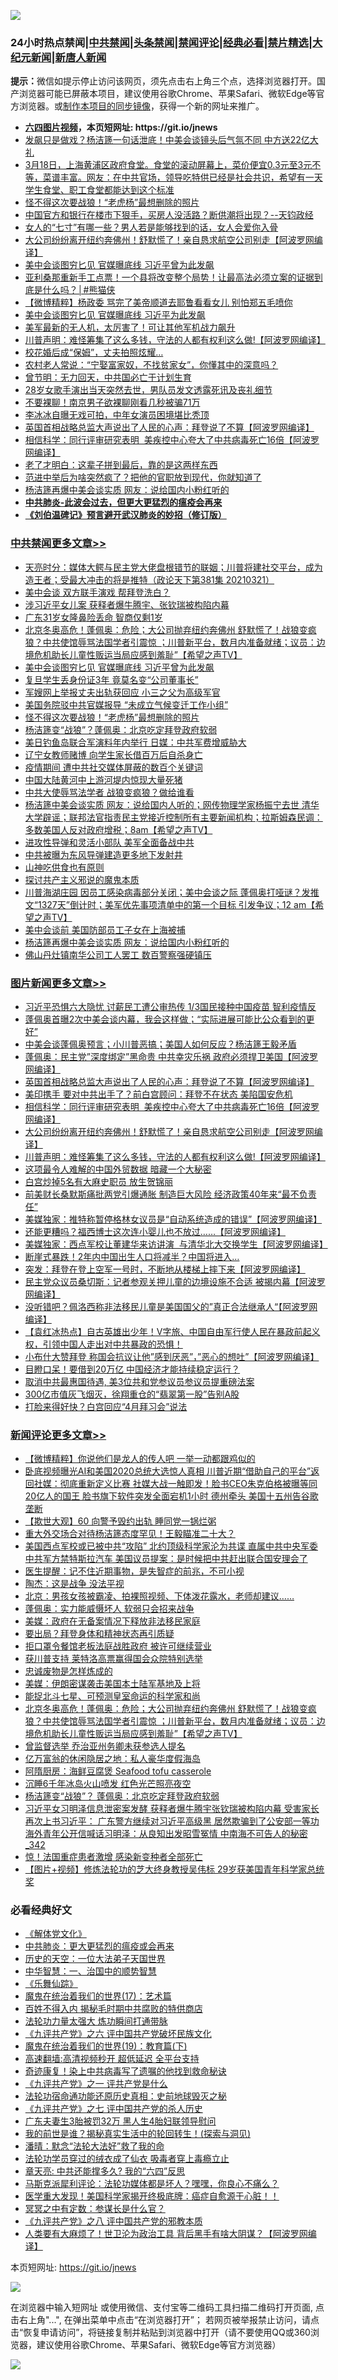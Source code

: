 ![](https://raw.githubusercontent.com/fqnews/bnews/master/64photo/fqnews-qr.jpg)

<div id="tt">
<h3>24小时热点禁闻|<a href="#%E4%B8%AD%E5%85%B1%E7%A6%81%E9%97%BB%E6%9B%B4%E5%A4%9A%E6%96%87%E7%AB%A0">中共禁闻</a>|<a href="#%E5%9B%BE%E7%89%87%E6%96%B0%E9%97%BB%E6%9B%B4%E5%A4%9A%E6%96%87%E7%AB%A0">头条禁闻</a>|<a href="#%E6%96%B0%E9%97%BB%E8%AF%84%E8%AE%BA%E6%9B%B4%E5%A4%9A%E6%96%87%E7%AB%A0">禁闻评论|<a href="#%E5%BF%85%E7%9C%8B%E7%BB%8F%E5%85%B8%E5%A5%BD%E6%96%87">经典必看|<a href="/video.md#%E7%A6%81%E7%89%87%E7%B2%BE%E9%80%89">禁片精选</a>|<a href="https://github.com/fqnews/djy/blob/master/gb/nf1351518.md#1">大纪元新闻</a>|<a href="https://github.com/fqnews/ntdtv/blob/master/gb/prog204.md#1">新唐人新闻</a></h3>
<div><b>提示：</b>微信如提示停止访问该网页，须先点击右上角三个点，选择浏览器打开。国产浏览器可能已屏蔽本项目，建议使用谷歌Chrome、苹果Safari、微软Edge等官方浏览器。或<a href="https://github.com/fqnews/bnews/blob/master/%E5%88%B6%E4%BD%9Cgit%E7%A6%81%E9%97%BB%E9%95%9C%E5%83%8F.md">制作本项目的同步镜像</a>，获得一个新的网址来推广。</div>
<ul>
<li><b><a href="http://d1.bdrive.tk/64.mp4" target="_blank">六四图片视频</a>，本页短网址: https://git.io/jnews</b></li>
<li><a href="/comments/20210321/1509493.md">发飙只是做戏？杨洁篪一句话泄底！中美会谈镜头后气氛不同 中方送22亿大礼</a></li>
<li><a href="/bannedvideo/20210321/1509587.md">3月18日，上海黄浦区政府食堂。食堂的滚动屏幕上，菜价便宜0.3元至3元不等，菜谱丰富。网友：在中共官场，领导吃特供已经是社会共识，希望有一天学生食堂、职工食堂都能达到这个标准</a></li>
<li><a href="/cbnews/20210322/1509783.md">怪不得这次要战狼！“老虎杨”最想删除的照片</a></li>
<li><a href="/bannedvideo/20210321/1509645.md">中国官方和银行在楼市下狠手，买房人没活路？断供潮将出现？--天钧政经</a></li>
<li><a href="/funmedia/20210321/1509568.md">女人的“七寸”有哪一些？男人若是能够找到的话，女人会爱你入骨</a></li>
<li><a href="/topimagenews/20210321/1509565.md">大公司纷纷离开纽约奔佛州！舒默慌了！亲自恳求航空公司别走【阿波罗网编译】</a></li>
<li><a href="/cbnews/20210322/1509792.md">美中会谈图穷匕见 官媒曝底线 习近平曾为此发飙</a></li>
<li><a href="/comments/20210321/1509602.md">亚利桑那重新手工点票！一个县将改变整个局势！让最高法必须立案的证据到底是什么吗？│#熊猫侠</a></li>
<li><a href="/comments/20210321/1509464.md">【微博精粹】杨政委 骂完了美帝顺道去耶鲁看看女儿 别怕郑五毛喷你</a></li>
<li><a href="/comments/20210321/1509604.md">美中会谈图穷匕见 官媒曝底线 习近平为此发飙</a></li>
<li><a href="/cnnews/20210321/1509483.md">美军最新的无人机，太厉害了！可让其他军机战力飙升</a></li>
<li><a href="/topimagenews/20210321/1509501.md">川普声明：难怪筹集了这么多钱，守法的人都有权利这么做!【阿波罗网编译】</a></li>
<li><a href="/lifebaike/20210321/1509618.md">校花婚后成“保姆”，丈夫拍照炫耀…</a></li>
<li><a href="/funmedia/20210321/1509643.md">农村老人常说：“宁娶富家奴，不找贫家女”，你懂其中的深意吗？</a></li>
<li><a href="/ssgc/20210321/1509547.md">曾节明：无力回天，中共国必亡于计划生育</a></li>
<li><a href="/yule/20210322/1509814.md">28岁女歌手演出当天突然去世，男队员发文透露死讯及丧礼细节</a></li>
<li><a href="/baitai/20210321/1509533.md">不要裸聊！南京男子欲裸聊刚看几秒被骗71万</a></li>
<li><a href="/yule/20210322/1509815.md">李冰冰自曝无戏可拍，中年女演员困境堪比秃顶</a></li>
<li><a href="/topimagenews/20210321/1509717.md">英国首相战略总监大声说出了人民的心声：拜登说了不算【阿波罗网编译】</a></li>
<li><a href="/topimagenews/20210321/1509673.md">相信科学：同行评审研究表明  美疾控中心夸大了中共病毒死亡16倍【阿波罗网编译】</a></li>
<li><a href="/funmedia/20210321/1509570.md">老了才明白：这辈子拼到最后，靠的是这两样东西</a></li>
<li><a href="/lifebaike/20210321/1509582.md">范进中举后为啥突然疯了？把他的官职放到现代，你就知道了</a></li>
<li><a href="/cbnews/20210321/1509457.md">杨洁篪再爆中美会谈实质 网友：说给国内小粉红听的</a></li>
<li><b><a href="/comments/20200211/1275071.md" target="_blank">中共肺炎-此波会过去，但更大更猛烈的瘟疫会再来</a></b></li>
<li><b><a href="/comments/20200207/1272816.md" target="_blank">《刘伯温碑记》预言避开武汉肺炎的妙招（修订版）</a></b></li>
</ul>
</div>

<div class="catlist">
<h3><a href="/cbnews/" target="_blank">中共禁闻</a><span><a href="/cbnews/" target="_blank" rel="nofollow">更多文章>></a></span></h3>
<ul>
<li><a href="/cbnews/20210322/1509926.md" target="_blank">天亮时分：媒体大鳄与民主党大佬盘根错节的联姻；川普将建社交平台，成为造王者；受最大冲击的将是推特（政论天下第381集 20210321）</a></li>
<li><a href="/cbnews/20210322/1509902.md" target="_blank">美中会谈 双方联手演戏 帮拜登洗白？</a></li>
<li><a href="/cbnews/20210322/1509863.md" target="_blank">涉习近平女儿案 获释者爆牛腾宇、张钦瑞被构陷内幕</a></li>
<li><a href="/cbnews/20210322/1509862.md" target="_blank">广东31岁女隆鼻险丢命 智商仅剩1岁</a></li>
<li><a href="/comments/20210322/1509845.md" target="_blank">北京冬奥高危！蓬佩奥：危险；大公司抛弃纽约奔佛州 舒默慌了！战狼变疯狼？中共使馆辱骂法国学者引震惊 ；川普新平台，数月内准备就绪；议员：边境危机助长儿童性贩运当局应感到羞耻”【希望之声TV】</a></li>
<li><a href="/cbnews/20210322/1509792.md" target="_blank">美中会谈图穷匕见 官媒曝底线 习近平曾为此发飙</a></li>
<li><a href="/cbnews/20210322/1509791.md" target="_blank">复旦学生丢身份证3年 竟莫名变“公司董事长”</a></li>
<li><a href="/cbnews/20210322/1509790.md" target="_blank">军嫂网上举报丈夫出轨获回应 小三之父为高级军官</a></li>
<li><a href="/cbnews/20210322/1509784.md" target="_blank">美国务院驳中共官媒报导 “未成立气候变迁工作小组”</a></li>
<li><a href="/cbnews/20210322/1509783.md" target="_blank">怪不得这次要战狼！“老虎杨”最想删除的照片</a></li>
<li><a href="/cbnews/20210321/1509777.md" target="_blank">杨洁篪变“战狼”？蓬佩奥：北京吃定拜登政府软弱</a></li>
<li><a href="/cbnews/20210321/1509763.md" target="_blank">美日钓鱼岛联合军演料年内举行 日媒：中共军费增威胁大</a></li>
<li><a href="/cbnews/20210321/1509762.md" target="_blank">辽宁女教师赌博 向学生家长借百万后自杀身亡</a></li>
<li><a href="/cbnews/20210321/1509748.md" target="_blank">疫情期间 遭中共社交媒体屏蔽的数百个关键词</a></li>
<li><a href="/cbnews/20210321/1509735.md" target="_blank">中国大陆黄河中上游河堤内惊现大量死猪</a></li>
<li><a href="/cbnews/20210321/1509728.md" target="_blank">中共大使辱骂法学者 战狼变疯狼？做给谁看</a></li>
<li><a href="/comments/20210321/1509708.md" target="_blank">杨洁篪中美会谈实质 网友：说给国内人听的；网传物理学家杨振宁去世 清华大学辟谣；联邦法官指责民主党接近控制所有主要新闻机构；拉斯姆森民调：多数美国人反对政府增税；8am【希望之声TV】</a></li>
<li><a href="/cbnews/20210321/1509677.md" target="_blank">进攻性导弹和灵活小部队 美军全面备战中共</a></li>
<li><a href="/cbnews/20210321/1509676.md" target="_blank">中共被曝为东风导弹建造更多地下发射井</a></li>
<li><a href="/cbnews/20210321/1509591.md" target="_blank">山神吃供食也有原则</a></li>
<li><a href="/cbnews/20210321/1509512.md" target="_blank">探讨共产主义邪说的魔鬼本质</a></li>
<li><a href="/comments/20210321/1509509.md" target="_blank">川普海湖庄园 因员工感染病毒部分关闭；美中会谈之际 蓬佩奥打哑谜？发推文“1327天”倒计时；美军优先事项清单中的第一个目标 引发争议；12 am【希望之声TV】</a></li>
<li><a href="/cbnews/20210321/1509496.md" target="_blank">美中会谈前 美国防部员工子女在上海被捕</a></li>
<li><a href="/cbnews/20210321/1509457.md" target="_blank">杨洁篪再爆中美会谈实质 网友：说给国内小粉红听的</a></li>
<li><a href="/cbnews/20210321/1509456.md" target="_blank">佛山丹灶镇南华公司工人罢工 数百警察强硬镇压</a></li>

</ul>
</div>
<div class="catlist">
<h3><a href="/topimagenews/" target="_blank">图片新闻</a><span><a href="/topimagenews/" target="_blank" rel="nofollow">更多文章>></a></span></h3>
<ul>
<li><a href="/topimagenews/20210322/1509879.md" target="_blank">习近平恐惧六大隐忧 讨薪民工遭公审热传 1/3国民接种中国疫苗 智利疫情反</a></li>
<li><a href="/topimagenews/20210322/1509861.md" target="_blank">蓬佩奥首曝2次中美会谈内幕，我会这样做；“实际进展可能比公众看到的更好”</a></li>
<li><a href="/topimagenews/20210322/1509782.md" target="_blank">中美会谈蓬佩奥预言；小川普恶搞；美国人如何反应？杨洁篪王毅矛盾</a></li>
<li><a href="/topimagenews/20210321/1509733.md" target="_blank">蓬佩奥：民主党&#8221;深度绑定&#8221;黑命贵 中共幸灾乐祸 政府必须捍卫美国【阿波罗网编译】</a></li>
<li><a href="/topimagenews/20210321/1509717.md" target="_blank">英国首相战略总监大声说出了人民的心声：拜登说了不算【阿波罗网编译】</a></li>
<li><a href="/topimagenews/20210321/1509675.md" target="_blank">美印携手 要对中共出手了？前白宫顾问：拜登不在状态 美陷国安危机</a></li>
<li><a href="/topimagenews/20210321/1509673.md" target="_blank">相信科学：同行评审研究表明  美疾控中心夸大了中共病毒死亡16倍【阿波罗网编译】</a></li>
<li><a href="/topimagenews/20210321/1509565.md" target="_blank">大公司纷纷离开纽约奔佛州！舒默慌了！亲自恳求航空公司别走【阿波罗网编译】</a></li>
<li><a href="/topimagenews/20210321/1509501.md" target="_blank">川普声明：难怪筹集了这么多钱，守法的人都有权利这么做!【阿波罗网编译】</a></li>
<li><a href="/topimagenews/20210321/1509389.md" target="_blank">这项最令人难解的中国外贸数据 暗藏一个大秘密</a></li>
<li><a href="/topimagenews/20210321/1509339.md" target="_blank">白宫炒掉5名有大麻史职员 放生贺锦丽</a></li>
<li><a href="/topimagenews/20210321/1509255.md" target="_blank">前美财长桑默斯痛批两党引爆通胀 制造巨大风险 经济政策40年来“最不负责任”</a></li>
<li><a href="/topimagenews/20210320/1509150.md" target="_blank">美媒独家：推特称暂停格林女议员是“自动系统造成的错误”【阿波罗网编译】</a></li>
<li><a href="/topimagenews/20210320/1509048.md" target="_blank">还能更糟吗？福西博士这次连小婴儿也不放过……【阿波罗网编译】</a></li>
<li><a href="/topimagenews/20210320/1508995.md" target="_blank">美媒独家：西点军校让董建华来访讲演  与清华北大交换学生【阿波罗网编译】</a></li>
<li><a href="/topimagenews/20210320/1508861.md" target="_blank">断崖式暴跌！2年内中国出生人口将减半？中国将进入…</a></li>
<li><a href="/topimagenews/20210320/1508661.md" target="_blank">突发：拜登在登上空军一号时，不断地从楼梯上摔下来【阿波罗网编译】</a></li>
<li><a href="/topimagenews/20210319/1508437.md" target="_blank">民主党众议员桑切斯：记者参观关押儿童的边境设施不合适 被揭内幕【阿波罗网编译】</a></li>
<li><a href="/topimagenews/20210319/1508409.md" target="_blank">没听错吧？佩洛西称非法移民儿童是美国国父的&#8221;真正合法继承人“【阿波罗网编译】</a></li>
<li><a href="/comments/20210319/1504146.md" target="_blank">【袁红冰热点】自古英雄出少年！V字旅、中国自由军行使人民在暴政前起义权，引领中国人走出对中共暴政的恐惧！</a></li>
<li><a href="/topimagenews/20210319/1508277.md" target="_blank">小布什大赞拜登 称国会抗议让他&#8221;感到厌恶&#8221;，&#8221;恶心的想吐&#8221;【阿波罗网编译】</a></li>
<li><a href="/topimagenews/20210319/1508105.md" target="_blank">目瞪口呆！要借到20万亿 中国经济才能持续稳定运行？</a></li>
<li><a href="/topimagenews/20210319/1508104.md" target="_blank">取消中共最惠国待遇, 美3位共和党参议员参议员提重磅法案</a></li>
<li><a href="/topimagenews/20210319/1508086.md" target="_blank">300亿市值灰飞烟灭，徐翔重仓的“翡翠第一股”告别A股</a></li>
<li><a href="/topimagenews/20210319/1508066.md" target="_blank">打脸来得好快？白宫回应“4月拜习会”说法</a></li>

</ul>
</div>
<div class="catlist">
<h3><a href="/comments/" target="_blank">新闻评论</a><span><a href="/comments/" target="_blank" rel="nofollow">更多文章>></a></span></h3>
<ul>
<li><a href="/comments/20210322/1509949.md" target="_blank">【微博精粹】你说他们是龙人的传人吧 一举一动都跟鸡似的</a></li>
<li><a href="/comments/20210322/1509939.md" target="_blank">卧底视频曝光AI和美国2020总统大选惊人真相 川普近期“借助自己的平台”返回社媒：彻底重新定义比赛 社媒大战一触即发！脸书CEO朱克伯格被曝等同20亿人的国王 脸书旗下软件突发全面宕机1小时 德州牵头 美国十五州告谷歌垄断</a></li>
<li><a href="/comments/20210322/1509932.md" target="_blank">【欺世大观】60 向警予毁约出轨 睡同党一锅烂粥</a></li>
<li><a href="/comments/20210322/1509924.md" target="_blank">重大外交场合对待杨洁篪态度罕见！王毅瞄准二十大？</a></li>
<li><a href="/comments/20210322/1509919.md" target="_blank">美国西点军校或已被中共“攻陷” 北约顶级科学家沦为共谍 直属中共中央军委 中共军方禁特斯拉汽车 美国议员提案：是时候把中共赶出联合国安理会了</a></li>
<li><a href="/comments/20210322/1509907.md" target="_blank">医生提醒：记不住近期事物，是失智症的前兆，不可小视</a></li>
<li><a href="/comments/20210322/1509906.md" target="_blank">陶杰：这是战争 没法平视</a></li>
<li><a href="/comments/20210322/1509905.md" target="_blank">北京：男孩女孩被霸凌、拍裸照视频、下体泼花露水，老师却建议……</a></li>
<li><a href="/comments/20210322/1509883.md" target="_blank">蓬佩奥：实力能威慑坏人 软弱只会招来战争</a></li>
<li><a href="/comments/20210322/1509882.md" target="_blank">美媒：政府在无备案情况下释放非法移民家庭</a></li>
<li><a href="/comments/20210322/1509875.md" target="_blank">要出局？拜登身体和精神状态再引质疑</a></li>
<li><a href="/comments/20210322/1509870.md" target="_blank">拒口罩令餐馆老板法庭战胜政府 被许可继续营业</a></li>
<li><a href="/comments/20210322/1509867.md" target="_blank">获川普支持 莱特洛高票赢得国会众院特别选举</a></li>
<li><a href="/comments/20210322/1509858.md" target="_blank">忠诚废物是怎样炼成的</a></li>
<li><a href="/comments/20210322/1509854.md" target="_blank">美媒：伊朗密谋袭击美国本土陆军基地及上将</a></li>
<li><a href="/comments/20210322/1509853.md" target="_blank">能捉北斗七星、可预测皇室命运的科学家和尚</a></li>
<li><a href="/comments/20210322/1509845.md" target="_blank">北京冬奥高危！蓬佩奥：危险；大公司抛弃纽约奔佛州 舒默慌了！战狼变疯狼？中共使馆辱骂法国学者引震惊 ；川普新平台，数月内准备就绪；议员：边境危机助长儿童性贩运当局应感到羞耻”【希望之声TV】</a></li>
<li><a href="/comments/20210322/1509837.md" target="_blank">曾监督选举 乔治亚州务卿未获参选人提名</a></li>
<li><a href="/comments/20210322/1509831.md" target="_blank">亿万富翁的休闲隐居之地：私人豪华度假海岛</a></li>
<li><a href="/comments/20210322/1509830.md" target="_blank">阿隋厨房：海鲜豆腐煲 Seafood tofu casserole</a></li>
<li><a href="/comments/20210322/1509829.md" target="_blank">沉睡6千年冰岛火山喷发 红色光芒照亮夜空</a></li>
<li><a href="/comments/20210322/1509828.md" target="_blank">杨洁篪变“战狼”？ 蓬佩奥：北京吃定拜登政府软弱</a></li>
<li><a href="/comments/20210322/1509823.md" target="_blank">习近平女习明泽信息泄密案发酵 获释者爆牛腾宇张钦瑞被构陷内幕 受害家长再次上书习近平： 广东警方继续对习近平高级黑 居然欺骗到了公安部一等功 海外青年公开信喊话习明泽：从良知出发昭雪冤情 中南海不可告人的秘密_342</a></li>
<li><a href="/comments/20210322/1509819.md" target="_blank">惊！法国重症患者激增 感染新变种者全部死亡</a></li>
<li><a href="/comments/20210322/1509818.md" target="_blank">【图片+视频】修炼法轮功的芝大终身教授吴伟标 29岁获美国青年科学家总统奖</a></li>

</ul>
</div>

<div class="catlist">
<h3>必看经典好文</h3>
<ul>
<li><a href="/bookwiki/20130610/138400.md" target="_blank">《解体党文化》</a></li>
<li><a href="/comments/20200211/1275071.md" target="_blank">中共肺炎：更大更猛烈的瘟疫或会再来</a></li>
<li><a href="/tculture/20121025/73067.md" target="_blank">历史的天空：一位大法弟子天国世界</a></li>
<li><a href="/comments/20200605/1340202.md" target="_blank">中华智慧：一、治国中的顺势智慧</a></li>
<li><a href="/comments/20200527/783191.md" target="_blank">《乐舞仙踪》</a></li>
<li><a href="/topimagenews/20180620/960677.md" target="_blank">魔鬼在统治着我们的世界(17)：艺术篇</a></li>
<li><a href="/lifebaike/20200711/1358994.md" target="_blank">百姓不得入内 揭秘毛时期中共腐败的特供商店</a></li>
<li><a href="/cbnews/20200816/1381005.md" target="_blank">法轮功力量太强大 炼功瞬间打通带脉</a></li>
<li><a href="/bookonline/20131116/201050.md" target="_blank">《九评共产党》之六 评中国共产党破坏民族文化</a></li>
<li><a href="/comments/20180716/972458.md" target="_blank">魔鬼在统治着我们的世界(19)：教育篇(下)</a></li>
<li><a href="/comments/20210202/1479954.md" target="_blank">高速翻墙:高清视频秒开 超低延迟 全平台支持</a></li>
<li><a href="/topimagenews/20210131/1478453.md" target="_blank">奇迹康复！染上中共病毒写了遗嘱的他找到救命秘诀</a></li>
<li><a href="/bookonline/20131116/201056.md" target="_blank">《九评共产党》之一 评共产党是什么</a></li>
<li><a href="/tculture/20121025/73069.md" target="_blank">法轮功宿命通功能还原历史真相：史前地球毁灭之秘</a></li>
<li><a href="/bookonline/20131116/201048.md" target="_blank">《九评共产党》之七 评中国共产党的杀人历史</a></li>
<li><a href="/cbnews/20200611/1343037.md" target="_blank">广东夫妻生3胎被罚32万 黑人生4胎妇联领导慰问</a></li>
<li><a href="/comments/20200715/1359453.md" target="_blank">我的前世是谁？揭秘真实生活中的轮回转生！(探索与洞见)</a></li>
<li><a href="/comments/20210312/1502968.md" target="_blank">潘晴：默念“法轮大法好”救了我的命</a></li>
<li><a href="/comments/20210317/1506773.md" target="_blank">法轮功学员穿过的绒衣成了仙衣 吸毒者穿上毒瘾立止</a></li>
<li><a href="/comments/20200607/1341003.md" target="_blank">章天亮: 中共还能撑多久? 我的“六四”反思</a></li>
<li><a href="/comments/20210207/1482940.md" target="_blank">马斯克派犀利评论：法轮功媒体都是坏人？嘿嘿，你良心不痛么？</a></li>
<li><a href="/comments/20201115/1431139.md" target="_blank">医学重大发现！美国科学家揭开终极底牌：癌症自愈源于心脏！！</a></li>
<li><a href="/tculture/20200812/1378929.md" target="_blank">冥冥之中有定数：参谋长是什么官？</a></li>
<li><a href="/bookonline/20131116/201047.md" target="_blank">《九评共产党》之八 评中国共产党的邪教本质</a></li>
<li><a href="/cnnews/20201226/1455352.md" target="_blank">人类要有大麻烦了！世卫沦为政治工具 背后黑手有啥大阴谋？【阿波罗网编译】</a></li>

</ul>
</div>

本页短网址: https://git.io/jnews

![](https://raw.githubusercontent.com/fqnews/bnews/master/64photo/fqnews-qr.jpg)

在浏览器中输入短网址 或使用微信、支付宝等二维码工具扫描二维码打开页面, 点击右上角"...", 在弹出菜单中点击“在浏览器打开”； 若网页被举报禁止访问，请点击“恢复申请访问”，将链接复制并粘贴到浏览器中打开（请不要使用QQ或360浏览器，建议使用谷歌Chrome、苹果Safari、微软Edge等官方浏览器）

![](https://raw.githubusercontent.com/fqnews/bnews/master/64photo/wx.jpg)